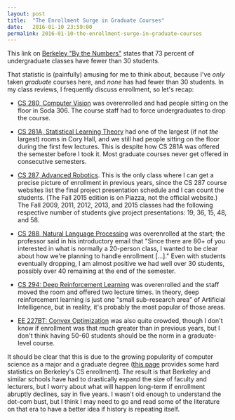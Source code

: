 ```yaml
---
layout: post
title:  "The Enrollment Surge in Graduate Courses"
date:   2016-01-10 23:59:00
permalink: 2016-01-10-the-enrollment-surge-in-graduate-courses
---
```


This link on [Berkeley "By the Numbers"][8] states that 73 percent of undergraduate classes have
fewer than 30 students.

That statistic is (painfully) amusing for me to think about, because I've *only* taken *graduate*
courses here, and *none* has had fewer than 30 students. In my class reviews, I frequently discuss
enrollment, so let's recap:

- [CS 280, Computer Vision][1] was overenrolled and had people sitting on the floor in Soda 306. The
  course staff had to force undergraduates to drop the course.

- [CS 281A, Statistical Learning Theory][2] had one of the largest (if not *the* largest) rooms in
  Cory Hall, and we still had people sitting on the floor during the first few lectures. This is
  despite how CS 281A was offered the semester before I took it. Most graduate courses never get
  offered in consecutive semesters.

- [CS 287, Advanced Robotics][3]. This is the only class where I can get a precise picture of
  enrollment in previous years, since the CS 287 course websites list the final project presentation
  schedule and I can count the students. (The Fall 2015 edition is on Piazza, not the official
  website.) The Fall 2009, 2011, 2012, 2013, and 2015 classes had the following respective number of
  students give project presentations: 19, 36, 15, 48, and 58.

- [CS 288, Natural Language Processing][4] was overenrolled at the start; the professor said in his
  introductory email that "Since there are 80+ of you interested in what is normally a 20-person
  class, I wanted to be clear about how we're planning to handle enrollment [...]." Even with
  students eventually dropping, I am almost positive we had well over 30 students, possibly over 40
  remaining at the end of the semester.

- [CS 294: Deep Reinforcement Learning][5] was overenrolled and the staff moved the room and offered
  two lecture times. In theory, deep reinforcement learning is just one "small sub-research area" of
  Artificial Intelligence, but in reality, it's probably the most popular of those areas.

- [EE 227BT: Convex Optimization][6] was also quite crowded, though I don't know if enrollment was
  that much greater than in previous years, but I don't think having 50-60 students should be the
  norm in a graduate-level course.

It should be clear that this is due to the growing popularity of computer science as a major and a
graduate degree ([this page][7] provides some hard statistics on Berkeley's CS enrollment). The
result is that Berkeley and similar schools have had to drastically expand the size of faculty and
lecturers, but I worry about what will happen long-term if enrollment abruptly declines, say in five
years. I wasn't old enough to understand the dot-com bust, but I think I may need to go and read
some of the literature on that era to have a better idea if history is repeating itself.


[1]:http://danieltakeshi.github.io/2015-05-31-review-computer-vision-berkeley/
[2]:http://danieltakeshi.github.io/2014/12/30/review-of-statistical-learning-theory-cs-281a-at-berkeley/
[3]:http://danieltakeshi.github.io/2015-12-21-review-of-advanced-robotics-cs-287-at-berkeley/
[4]:http://danieltakeshi.github.io/2015/02/14/review-of-natural-language-processing-cs-288-at-berkeley/
[5]:http://danieltakeshi.github.io/2015-12-17-review-of-deep-reinforcement-learning-cs-294-112-at-berkeley/
[6]:http://danieltakeshi.github.io/2015-12-22-review-of-convex-optimization-ee-227bt-at-berkeley/
[7]:https://www.eecs.berkeley.edu/department/statistics.shtml#grad
[8]:http://www.berkeley.edu/about/bythenumbers
